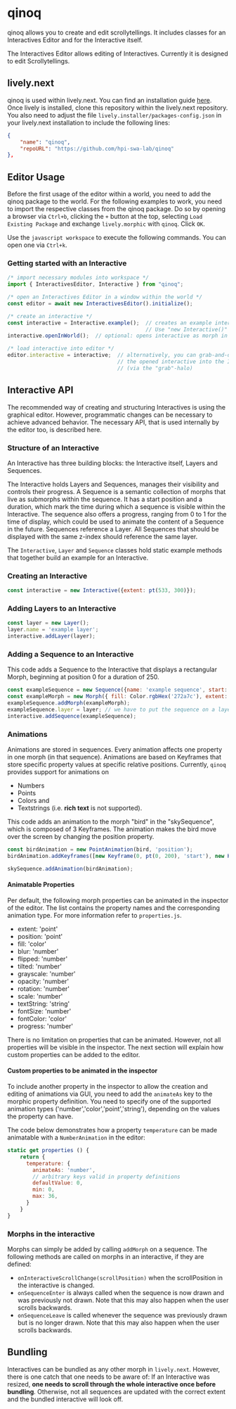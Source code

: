 # qinoq

qinoq allows you to create and edit scrollytellings. It includes classes for an Interactives Editor and for the Interactive itself.

The Interactives Editor allows editing of Interactives. Currently it is designed to edit Scrollytellings.

## lively.next

qinoq is used within lively.next. You can find an installation guide [here](https://github.com/LivelyKernel/lively.next#Installation-and-Setup).
Once lively is installed, clone this repository within the lively.next repository.
You also need to adjust the file `lively.installer/packages-config.json` in your lively.next installation to include the following lines:

```json
{
    "name": "qinoq",
    "repoURL": "https://github.com/hpi-swa-lab/qinoq"
},
```

## Editor Usage

Before the first usage of the editor within a world, you need to add the qinoq package to the world.
For the following examples to work, you need to import the respective classes from the qinoq package. Do so by opening a browser via `Ctrl+b`, clicking the `+` button at the top, selecting `Load Existing Package` and exchange `lively.morphic` with `qinoq`. Click `OK`.

Use the `javascript workspace` to execute the following commands. You can open one via `Ctrl+k`.

### Getting started with an Interactive

```js
/* import necessary modules into workspace */
import { InteractivesEditor, Interactive } from "qinoq";

/* open an Interactives Editor in a window within the world */
const editor = await new InteractivesEditor().initialize();

/* create an interactive */
const interactive = Interactive.example();  // creates an example interactive
                                            // Use "new Interactive()" to create an empty Interactive
interactive.openInWorld();  // optional: opens interactive as morph in the world

/* load interactive into editor */
editor.interactive = interactive;  // alternatively, you can grab-and-drop
                                   // the opened interactive into the Interactive Holder of the editor
                                   // (via the "grab"-halo)
```

## Interactive API

The recommended way of creating and structuring Interactives is using the graphical editor.
However, programmatic changes can be necessary to achieve advanced behavior.
The necessary API, that is used internally by the editor too, is described here.

### Structure of an Interactive

An Interactive has three building blocks: the Interactive itself, Layers and Sequences.

The Interactive holds Layers and Sequences, manages their visibility and controls their progress.
A Sequence is a semantic collection of morphs that live as submorphs within the sequence. It has a start position and a duration, which mark the time during which a sequence is visible within the Interactive. The sequence also offers a progress, ranging from 0 to 1 for the time of display, which could be used to animate the content of a Sequence in the future.
Sequences reference a Layer. All Sequences that should be displayed with the same z-index should reference the same layer.

The `Interactive`, `Layer` and `Sequence` classes hold static example methods that together build an example for an Interactive.

### Creating an Interactive

```js
const interactive = new Interactive({extent: pt(533, 300)});
```

### Adding Layers to an Interactive

```js
const layer = new Layer();
layer.name = 'example layer';
interactive.addLayer(layer);
```

### Adding a Sequence to an Interactive

This code adds a Sequence to the Interactive that displays a rectangular Morph, beginning at position 0 for a duration of 250.

```js
const exampleSequence = new Sequence({name: 'example sequence', start: 0, duration: 500});
const exampleMorph = new Morph({ fill: Color.rgbHex('272a7c'), extent: pt(400, 300) });
exampleSequence.addMorph(exampleMorph);
exampleSequence.layer = layer; // we have to put the sequence on a layer in the interactive
interactive.addSequence(exampleSequence);
```

### Animations

Animations are stored in sequences. Every animation affects one property in one morph (in that sequence).
Animations are based on Keyframes that store specific property values at specific relative positions.
Currently, `qinoq` provides support for animations on

- Numbers
- Points
- Colors and
- Textstrings (i.e. **rich text** is not supported).

This code adds an animation to the morph "bird" in the "skySequence", which is composed of 3 Keyframes. The animation makes the bird move over the screen by changing the position property.

```js
const birdAnimation = new PointAnimation(bird, 'position');
birdAnimation.addKeyframes([new Keyframe(0, pt(0, 200), 'start'), new Keyframe(0.5, pt(200, 300)), new Keyframe(1, pt(400, 0), 'end')]); // Keyframes are created; Naming the keyframe is optional

skySequence.addAnimation(birdAnimation);
```

#### Animatable Properties

Per default, the following morph properties can be animated in the inspector of the editor. The list contains the property names and the corresponding animation type.
For more information refer to `properties.js`.

- extent: 'point'
- position: 'point'
- fill: 'color'
- blur: 'number'
- flipped: 'number'
- tilted: 'number'
- grayscale: 'number'
- opacity: 'number'
- rotation: 'number'
- scale: 'number'
- textString: 'string'
- fontSize: 'number'
- fontColor: 'color'
- progress: 'number'

There is no limitation on properties that can be animated. However, not all properties will be visible in the inspector.
The next section will explain how custom properties can be added to the editor.

#### Custom properties to be animated in the inspector

To include another property in the inspector to allow the creation and editing of animations via GUI, you need to add the `animateAs` key to the morphic property definition.
You need to specify one of the supported animation types ('number','color','point','string'), depending on the values the property can have.

The code below demonstrates how a property `temperature` can be made animatable with a `NumberAnimation` in the editor:

```js
static get properties () {
    return {
      temperature: {
        animateAs: 'number',
        // arbitrary keys valid in property definitions
        defaultValue: 0,
        min: 0,
        max: 36,
      }
    }
}
```

### Morphs in the interactive

Morphs can simply be added by calling `addMorph` on a sequence. The following methods are called on morphs in an interactive, if they are defined:

- `onInteractiveScrollChange(scrollPosition)` when the scrollPosition in the interactive is changed.
- `onSequenceEnter` is always called when the sequence is now drawn and was previously not drawn. Note that this may also happen when the user scrolls backwards.
- `onSequenceLeave` is called whenever the sequence was previously drawn but is no longer drawn. Note that this may also happen when the user scrolls backwards.

## Bundling

Interactives can be bundled as any other morph in `lively.next`. However, there is one catch that one needs to be aware of:
If an Interactive was resized, **one needs to scroll through the whole interactive once before bundling**.
Otherwise, not all sequences are updated with the correct extent and the bundled interactive will look off.
